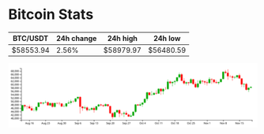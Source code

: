 # Bitcoin Stats

BTC/USDT|24h change|24h high|24h low|
|---|---|---|---|
|$58553.94|2.56%|$58979.97|$56480.59|

<img src="./chart.svg">

